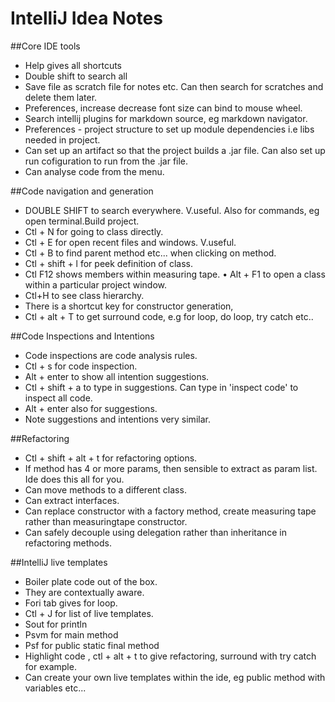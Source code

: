 # IntelliJ Idea Notes

##Core IDE tools
* Help gives all shortcuts
* Double shift to search all
* Save file as scratch file for notes etc.  Can then search for scratches and delete them later.
* Preferences, increase decrease font size can bind to mouse wheel.
* Search intellij plugins for markdown source, eg markdown navigator.
* Preferences - project structure to set up module dependencies i.e libs needed in project.
* Can set up an artifact so that the project builds a .jar file.  Can also set up run cofiguration to run from the .jar file. 
* Can analyse code from the menu.

##Code navigation and generation
* DOUBLE SHIFT to search everywhere. V.useful. Also for commands, eg open terminal.Build project.
* Ctl + N for going to class directly.
* Ctl + E for open recent files and windows.  V.useful.
* Ctl + B to find parent method etc... when clicking on method.
* Ctl + shift + l for peek definition of class.
* Ctl F12 shows members within measuring tape.
• Alt + F1 to open a class within a particular project window.
* Ctl+H to see class hierarchy.
* There is a shortcut key for constructor generation,
* Ctl + alt + T  to get surround code, e.g for loop, do loop, try catch etc..

##Code Inspections and Intentions
* Code inspections are code analysis rules.
* Ctl + s for code inspection.
* Alt + enter to show all intention suggestions.
* Ctl + shift + a  to type in suggestions.  Can type in 'inspect code' to inspect all code.
* Alt + enter also for suggestions.
* Note suggestions and intentions very similar.

##Refactoring
* Ctl + shift + alt + t  for refactoring options.
* If method has 4 or more params, then sensible to extract as param list. Ide does this all for you.
* Can move methods to a different class.
* Can extract interfaces.
* Can replace constructor with a factory method, create measuring tape rather than measuringtape constructor.
* Can safely decouple using delegation rather than inheritance in refactoring methods.

##IntelliJ live templates
* Boiler plate code out of the box.
* They are contextually aware.
* Fori tab gives for loop.
* Ctl + J for list of live templates.
* Sout for println
* Psvm  for main method
* Psf for public static final method
* Highlight code , ctl + alt + t to give refactoring, surround with try catch for example.
* Can create your own live templates within the ide, eg public method with variables etc...

